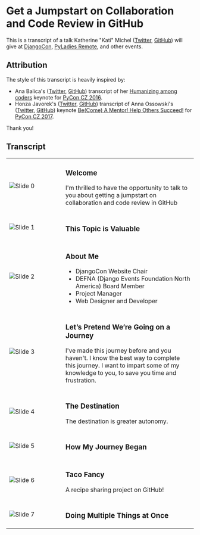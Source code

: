 # Get a Jumpstart on Collaboration and Code Review in GitHub

This is a transcript of a talk Katherine "Kati" Michel ([Twitter](https://twitter.com/KatiMichel), [GitHub](https://github.com/KatherineMichel)) will give at [DjangoCon](https://2017.djangocon.us), [PyLadies Remote](http://remote.pyladies.com), and other events.

<!--
* [Original slide deck]()
* [Video recording]()
-->

## Attribution

The style of this transcript is heavily inspired by:

* Ana Balica's ([Twitter](https://twitter.com/anabalica), [GitHub](https://github.com/ana-balica)) transcript of her [Humanizing among coders](https://ana-balica.github.io/2017/05/28/humanizing-among-coders/) keynote for [PyCon CZ 2016](https://cz.pycon.org/2016/). 
* Honza Javorek's ([Twitter](https://twitter.com/honzajavorek), [GitHub](https://github.com/honzajavorek)) transcript of Anna Ossowski's ([Twitter](https://twitter.com/OssAnna16), [GitHub](https://github.com/OssAnna16)) keynote [Be(Come) A Mentor! Help Others Succeed!](https://github.com/honzajavorek/become-mentor) for [PyCon CZ 2017](https://cz.pycon.org/2017/). 

Thank you!

## Transcript

<table>


<tr><td width="30%">

![Slide 0]()

</td><td>

### Welcome 

I'm thrilled to have the opportunity to talk to you about getting a jumpstart on collaboration and code review in GitHub

</td></tr>


<tr><td width="30%">

![Slide 1]()

</td><td>

### This Topic is Valuable 



</td></tr>


<tr><td width="30%">

![Slide 2]()

</td><td>

### About Me 

* DjangoCon Website Chair
* DEFNA (Django Events Foundation North America) Board Member
* Project Manager
* Web Designer and Developer

</td></tr>


<tr><td width="30%">

![Slide 3]()

</td><td>

### Let’s Pretend We’re Going on a Journey

I've made this journey before and you haven't. I know the best way to complete this journey. I want to impart some of my knowledge to you, to save you time and frustration.

</td></tr>


<tr><td width="30%">

![Slide 4]()

</td><td>

### The Destination

The destination is greater autonomy. 

</td></tr>


<tr><td width="30%">

![Slide 5]()

</td><td>

### How My Journey Began

</td></tr>


<tr><td width="30%">

![Slide 6]()

</td><td>

### Taco Fancy

A recipe sharing project on GitHub!

</td></tr>


<tr><td width="30%">

![Slide 7]()

</td><td>

### Doing Multiple Things at Once



</td></tr>


</table>
